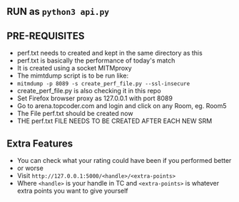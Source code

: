 ## RUN as `python3 api.py`

## PRE-REQUISITES
- perf.txt needs to created and kept in the same directory as this
- perf.txt is basically the performance of today's match
- It is created using a socket MITMproxy
- The mimtdump script is to be run like:
- `mitmdump -p 8089 -s create_perf_file.py --ssl-insecure`
- create_perf_file.py is also checking it in this repo
- Set Firefox browser proxy as 127.0.0.1 with port 8089
- Go to arena.topcoder.com and login and click on any Room, eg. Room5
- The File perf.txt should be created now
- THE perf.txt FILE NEEDS TO BE CREATED AFTER EACH NEW SRM

## Extra Features
- You can check what your rating could have been if you performed better
- or worse
- Visit `http://127.0.0.1:5000/<handle>/<extra-points>`
- Where `<handle>` is your handle in TC and `<extra-points>` is whatever extra points you want to give yourself